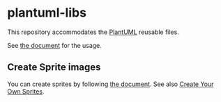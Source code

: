 # plantuml-libs

This repository accommodates the [PlantUML](https://plantuml.com/) reusable files.

See [the document](https://plantuml.com/preprocessing#393335a6fd28a804) for the usage.


## Create Sprite images

You can create sprites by following [the document](https://plantuml.com/sprite). See also [Create Your Own Sprites](https://blog.mrhaki.com/2017/10/plantuml-pleasantness-creating-our-own.html).
